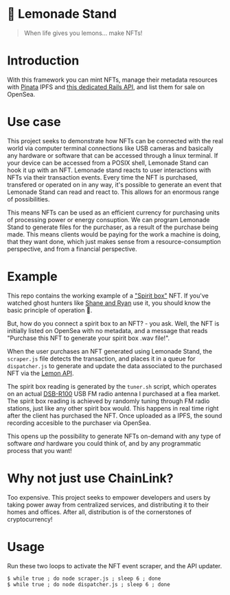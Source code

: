 # 🍋 Lemonade Stand

> When life gives you lemons... make NFTs!

# Introduction

With this framework you can mint NFTs, manage their metadata resources with [Pinata](https://pinata.cloud) IPFS and [this dedicated Rails API](https://www.github.com/voscarmv/pinata_api), and list them for sale on OpenSea.

# Use case

This project seeks to demonstrate how NFTs can be connected with the real world via computer terminal connections like USB cameras and basically any hardware or software that can be accessed through a linux terminal. If your device can be accessed from a POSIX shell, Lemonade Stand can hook it up with an NFT. Lemonade stand reacts to user interactions with NFTs via their transaction events. Every time the NFT is purchased, transfered or operated on in any way, it's possible to generate an event that Lemonade Stand can read and react to. This allows for an enormous range of possibilities.

This means NFTs can be used as an efficient currency for purchasing units of processing power or energy consuption. We can program Lemonade Stand to generate files for the purchaser, as a result of the purchase being made. This means clients would be paying for the work a machine is doing, that they want done, which just makes sense from a resource-consumption perspective, and from a financial perspective.

# Example

This repo contains the working example of a ["Spirit box"](https://www.youtube.com/watch?v=tQ3fKc17BIU) NFT. If you've watched ghost hunters like [Shane and Ryan](https://www.youtube.com/watch?v=XHXLbp7x3MM) use it, you should know the basic principle of operation 👻.

But, how do you connect a spirit box to an NFT? - you ask. Well, the NFT is initially listed on OpenSea with no metadata, and a message that reads "Purchase this NFT to generate your spirit box .wav file!".

When the user purchases an NFT generated using Lemonade Stand, the `scraper.js` file detects the transaction, and places it in a queue for `dispatcher.js` to generate and update the data associated to the purchased NFT via the [Lemon API](https://www.github.com/voscarmv/lemon_api).

The spirit box reading is generated by the `tuner.sh` script, which operates on an actual [DSB-R100](https://angerman.net/articles/radio/) USB FM radio antenna I purchased at a flea market. The spirit box reading is achieved by randomly tuning through FM radio stations, just like any other spirit box would. This happens in real time right after the client has purchased the NFT. Once uploaded as a IPFS, the sound recording accesible to the purchaser via OpenSea.

This opens up the possibility to generate NFTs on-demand with any type of software *and* hardware you could think of, and by any programmatic process that you want!

# Why not just use ChainLink?

Too expensive. This project seeks to empower developers and users by taking power away from centralized services, and distributing it to their homes and offices. After all, distribution is of the cornerstones of cryptocurrency!

# Usage

Run these two loops to activate the NFT event scraper, and the API updater.

```
$ while true ; do node scraper.js ; sleep 6 ; done
$ while true ; do node dispatcher.js ; sleep 6 ; done
```
